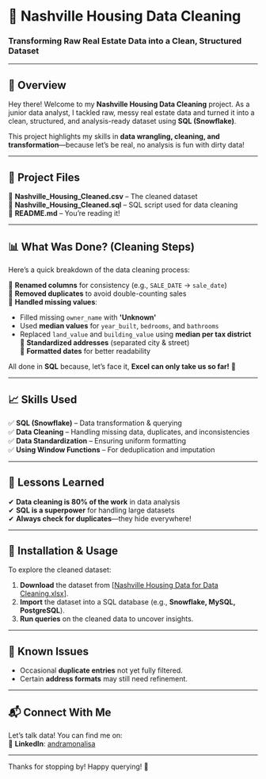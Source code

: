 # 🏡 Nashville Housing Data Cleaning  
### Transforming Raw Real Estate Data into a Clean, Structured Dataset  

---

## 📌 Overview  
Hey there! Welcome to my **Nashville Housing Data Cleaning** project. As a junior data analyst, I tackled raw, messy real estate data and turned it into a clean, structured, and analysis-ready dataset using **SQL (Snowflake)**.  

This project highlights my skills in **data wrangling, cleaning, and transformation**—because let’s be real, no analysis is fun with dirty data!  

---

## 📂 Project Files  
📌 **Nashville_Housing_Cleaned.csv** – The cleaned dataset  
📌 **Nashville_Housing_Cleaned.sql** – SQL script used for data cleaning  
📌 **README.md** – You’re reading it!  

---

## 📊 What Was Done? (Cleaning Steps)  
Here’s a quick breakdown of the data cleaning process:  

🔹 **Renamed columns** for consistency (e.g., `SALE_DATE` → `sale_date`)  
🔹 **Removed duplicates** to avoid double-counting sales  
🔹 **Handled missing values**:  
   - Filled missing `owner_name` with **'Unknown'**  
   - Used **median values** for `year_built`, `bedrooms`, and `bathrooms`  
   - Replaced `land_value` and `building_value` using **median per tax district**  
🔹 **Standardized addresses** (separated city & street)  
🔹 **Formatted dates** for better readability  

All done in **SQL** because, let’s face it, **Excel can only take us so far!** 🚀  

---

## 📈 Skills Used  
✅ **SQL (Snowflake)** – Data transformation & querying  
✅ **Data Cleaning** – Handling missing data, duplicates, and inconsistencies  
✅ **Data Standardization** – Ensuring uniform formatting  
✅ **Using Window Functions** – For deduplication and imputation  

---

## 🎯 Lessons Learned  
✔ **Data cleaning is 80% of the work** in data analysis  
✔ **SQL is a superpower** for handling large datasets  
✔ **Always check for duplicates**—they hide everywhere!  

---

## 🚀 Installation & Usage 
To explore the cleaned dataset:  
1. **Download** the dataset from [[Nashville Housing Data for Data Cleaning.xlsx](https://github.com/AlexTheAnalyst/PortfolioProjects/blob/39c541bae76eb109652e8d834b0fa2aa3f15fd8b/Nashville%20Housing%20Data%20for%20Data%20Cleaning.xlsx)].  
2. **Import** the dataset into a SQL database (e.g., **Snowflake, MySQL, PostgreSQL**).  
3. **Run queries** on the cleaned data to uncover insights.  

---

## 🐞 Known Issues   
- Occasional **duplicate entries** not yet fully filtered.  
- Certain **address formats** may still need refinement.   

---

## 📬 Connect With Me  
Let’s talk data! You can find me on:  
💼 **LinkedIn**: [andramonalisa](https://www.linkedin.com/in/andramonalisa/) 

---

Thanks for stopping by! Happy querying! 🎉  
